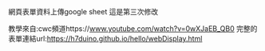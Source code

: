 網頁表單資料上傳google sheet
這是第三次修改

教學來自:cwc頻道https://www.youtube.com/watch?v=0wXJaEB_QB0
完整的表單連結url:https://h7duino.github.io/hello/webDisplay.html
